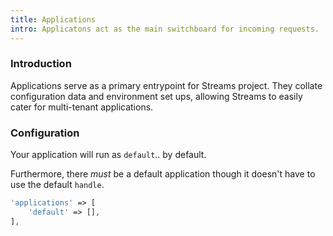 ```yaml
---
title: Applications
intro: Applicatons act as the main switchboard for incoming requests.
---
```

### Introduction
Applications serve as a primary entrypoint for Streams project. They collate configuration data and environment set ups, allowing Streams
to easily cater for multi-tenant applications.

### Configuration

Your application will run as `default`.. by default.

Furthermore, there _must_ be a default application though it doesn't have to use the default `handle`.

```php
'applications' => [
    'default' => [],
],
```

